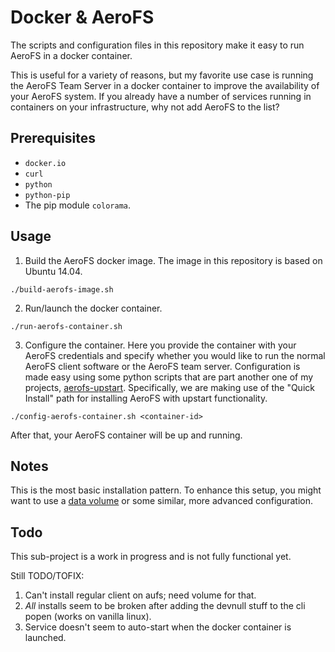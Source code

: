 Docker & AeroFS
===

The scripts and configuration files in this repository make it easy to run AeroFS in a docker container.

This is useful for a variety of reasons, but my favorite use case is running the AeroFS Team Server in a docker container to improve the availability of your AeroFS system. If you already have a number of services running in containers on your infrastructure, why not add AeroFS to the list?

Prerequisites
---

- `docker.io`
- `curl`
- `python`
- `python-pip`
- The pip module `colorama`.

Usage
---

1. Build the AeroFS docker image. The image in this repository is based on Ubuntu 14.04.

```
./build-aerofs-image.sh
```

2. Run/launch the docker container.

```
./run-aerofs-container.sh
```

3. Configure the container. Here you provide the container with your AeroFS credentials and specify whether you would like to run the normal AeroFS client software or the AeroFS team server. Configuration is made easy using some python scripts that are part another one of my projects, [aerofs-upstart](https://github.com/mpillar/aerofs-upstart). Specifically, we are making use of the "Quick Install" path for installing AeroFS with upstart functionality.

```
./config-aerofs-container.sh <container-id>
```

After that, your AeroFS container will be up and running.

Notes
---

This is the most basic installation pattern. To enhance this setup, you might want to use a [data volume](http://docs.docker.com/userguide/dockervolumes/) or some similar, more advanced configuration.

Todo
---

This sub-project is a work in progress and is not fully functional yet.

Still TODO/TOFIX:

1. Can't install regular client on aufs; need volume for that.
2. _All_ installs seem to be broken after adding the devnull stuff to the cli popen (works on vanilla linux).
3. Service doesn't seem to auto-start when the docker container is launched.
